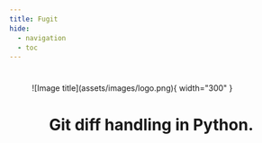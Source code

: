```yaml
---
title: Fugit
hide:
  - navigation
  - toc
---
```


#

<figure markdown>
  ![Image title](assets/images/logo.png){ width="300" }
</figure>

<center>
    <h1 class="title">Git diff handling in Python.</h1>
</center>
